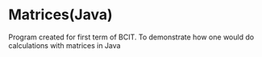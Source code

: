 # Matrices(Java)
Program created for first term of BCIT. To demonstrate how one would do calculations with matrices in Java
